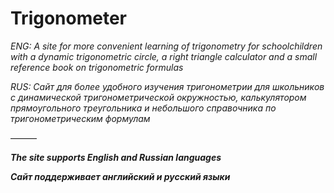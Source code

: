 # Trigonometer
*ENG: A site for more convenient learning of trigonometry for schoolchildren with a dynamic trigonometric circle, a right triangle calculator and a small reference book on trigonometric formulas*

*RUS: Сайт для более удобного изучения тригонометрии для школьников с динамической тригонометрической окружностью, калькулятором прямоугольного треугольника и небольшого справочника по тригонометрическим формулам*

———

***The site supports English and Russian languages***

***Сайт поддерживает английский и русский языки***

